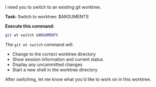 I need you to switch to an existing git worktree.

**Task:** Switch to worktree: $ARGUMENTS

**Execute this command:**
```bash
git wt switch $ARGUMENTS
```

The `git wt switch` command will:
- Change to the correct worktree directory
- Show session information and current status
- Display any uncommitted changes
- Start a new shell in the worktree directory

After switching, let me know what you'd like to work on in this worktree.
